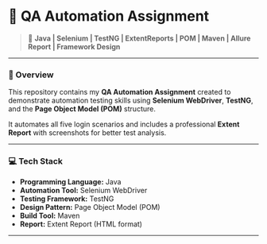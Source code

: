 # 🧪 QA Automation Assignment
> 🧩 **Java | Selenium | TestNG | ExtentReports | POM | Maven | Allure Report | Framework Design**

---

### :rocket: Overview
This repository contains my **QA Automation Assignment** created to demonstrate automation testing skills using **Selenium WebDriver**, **TestNG**, and the **Page Object Model (POM)** structure.  

It automates all five login scenarios and includes a professional **Extent Report** with screenshots for better test analysis.

---

### :computer: Tech Stack
- **Programming Language:** Java  
- **Automation Tool:** Selenium WebDriver  
- **Testing Framework:** TestNG  
- **Design Pattern:** Page Object Model (POM)  
- **Build Tool:** Maven  
- **Report:** Extent Report (HTML format)  

---
